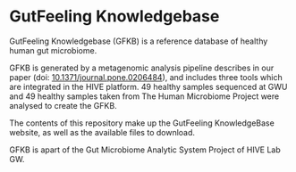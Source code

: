 # GutFeeling Knowledgebase
GutFeeling Knowledgebase (GFKB) is a reference database of healthy human gut microbiome.

GFKB is generated by a metagenomic analysis pipeline describes in our paper (doi: <a href="https://journals.plos.org/plosone/article?id=10.1371/journal.pone.0206484">10.1371/journal.pone.0206484</a>), and includes three tools which are integrated in the HIVE platform. 49 healthy samples sequenced at GWU and 49 healthy samples taken from The Human Microbiome Project were analysed to create the GFKB.

The contents of this repository make up the GutFeeling KnowledgeBase website, as well as the available files to download.

GFKB is apart of the Gut Microbiome Analytic System Project of HIVE Lab GW.
